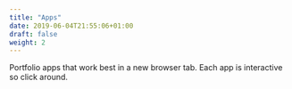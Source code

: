 ```yaml
---
title: "Apps"
date: 2019-06-04T21:55:06+01:00
draft: false
weight: 2
---
```


Portfolio apps that work best in a new browser tab. Each app is interactive so click around.

